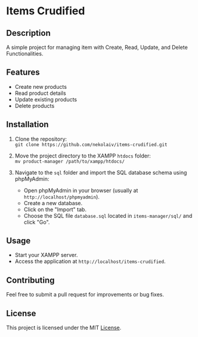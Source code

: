 # Items Crudified

## Description
A simple project for managing item with Create, Read, Update, and Delete Functionalities.

## Features
- Create new products
- Read product details
- Update existing products
- Delete products

## Installation
1. Clone the repository:  
   `git clone https://github.com/nekolaiv/items-crudified.git`
   
2. Move the project directory to the XAMPP `htdocs` folder:  
   `mv product-manager /path/to/xampp/htdocs/`
   
3. Navigate to the `sql` folder and import the SQL database schema using phpMyAdmin:
   - Open phpMyAdmin in your browser (usually at `http://localhost/phpmyadmin`).
   - Create a new database.
   - Click on the "Import" tab.
   - Choose the SQL file `database.sql` located in `items-manager/sql/` and click "Go".

## Usage
- Start your XAMPP server.
- Access the application at `http://localhost/items-crudified`.

## Contributing
Feel free to submit a pull request for improvements or bug fixes.

## License
This project is licensed under the MIT [License](LICENSE).
